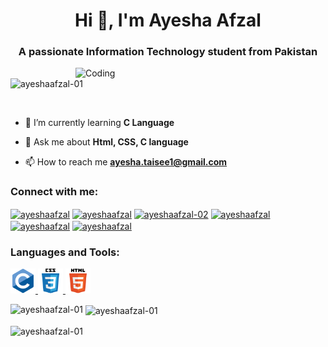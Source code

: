 <h1 align="center">Hi 👋, I'm Ayesha Afzal</h1>
<h3 align="center">A passionate Information Technology student from Pakistan</h3>
<img align= "right" alt= "Coding" width= "400" src= "https://media.tenor.com/QVC1Nmb9TwUAAAAi/coding.gif">

<p align="left"> <img src="https://komarev.com/ghpvc/?username=ayeshaafzal-01&label=Profile%20views&color=0e75b6&style=flat" alt="ayeshaafzal-01" /> </p>

<p align="left"> <a href="https://twitter.com/" target="blank"><img src="https://img.shields.io/twitter/follow/?logo=twitter&style=for-the-badge" alt="" /></a> </p>

- 🌱 I’m currently learning **C Language**

- 💬 Ask me about **Html, CSS, C language**

- 📫 How to reach me **ayesha.taisee1@gmail.com**

<h3 align="left">Connect with me:</h3>
<p align="left">
<a href="https://linkedin.com/in/ayeshaafzal" target="blank"><img align="center" src="https://raw.githubusercontent.com/rahuldkjain/github-profile-readme-generator/master/src/images/icons/Social/linked-in-alt.svg" alt="ayeshaafzal" height="30" width="40" /></a>
<a href="https://fb.com/ayeshaafzal" target="blank"><img align="center" src="https://raw.githubusercontent.com/rahuldkjain/github-profile-readme-generator/master/src/images/icons/Social/facebook.svg" alt="ayeshaafzal" height="30" width="40" /></a>
<a href="https://instagram.com/ayeshaafzal-02" target="blank"><img align="center" src="https://raw.githubusercontent.com/rahuldkjain/github-profile-readme-generator/master/src/images/icons/Social/instagram.svg" alt="ayeshaafzal-02" height="30" width="40" /></a>
<a href="https://www.hackerrank.com/ayeshaafzal" target="blank"><img align="center" src="https://raw.githubusercontent.com/rahuldkjain/github-profile-readme-generator/master/src/images/icons/Social/hackerrank.svg" alt="ayeshaafzal" height="30" width="40" /></a>
<a href="https://codeforces.com/profile/ayeshaafzal" target="blank"><img align="center" src="https://raw.githubusercontent.com/rahuldkjain/github-profile-readme-generator/master/src/images/icons/Social/codeforces.svg" alt="ayeshaafzal" height="30" width="40" /></a>
<a href="https://www.leetcode.com/ayeshaafzal" target="blank"><img align="center" src="https://raw.githubusercontent.com/rahuldkjain/github-profile-readme-generator/master/src/images/icons/Social/leet-code.svg" alt="ayeshaafzal" height="30" width="40" /></a>
</p>

<h3 align="left">Languages and Tools:</h3>
<p align="left"> <a href="https://www.cprogramming.com/" target="_blank" rel="noreferrer"> <img src="https://raw.githubusercontent.com/devicons/devicon/master/icons/c/c-original.svg" alt="c" width="40" height="40"/> </a> <a href="https://www.w3schools.com/css/" target="_blank" rel="noreferrer"> <img src="https://raw.githubusercontent.com/devicons/devicon/master/icons/css3/css3-original-wordmark.svg" alt="css3" width="40" height="40"/> </a> <a href="https://www.w3.org/html/" target="_blank" rel="noreferrer"> <img src="https://raw.githubusercontent.com/devicons/devicon/master/icons/html5/html5-original-wordmark.svg" alt="html5" width="40" height="40"/> </a> </p>

<p><img align="left" src="https://github-readme-stats.vercel.app/api/top-langs?username=ayeshaafzal-01&show_icons=true&locale=en&layout=compact" alt="ayeshaafzal-01" /></p>

<p>&nbsp;<img align="center" src="https://github-readme-stats.vercel.app/api?username=ayeshaafzal-01&show_icons=true&locale=en" alt="ayeshaafzal-01" /></p>

<p><img align="center" src="https://github-readme-streak-stats.herokuapp.com/?user=ayeshaafzal-01&" alt="ayeshaafzal-01" /></p>
